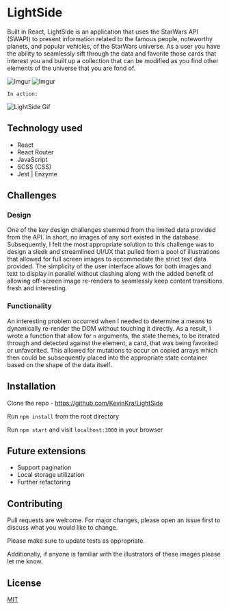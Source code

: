 # LightSide

Built in React, LightSide is an application that uses the StarWars API (SWAPI) to present information related to the famous people, noteworthy planets, and popular vehicles, of the StarWars universe. As a user you have the ability to seamlessly sift through the data and favorite those cards that interest you and built up a collection that can be modified as you find other elements of the universe that you are fond of.

![Imgur](https://i.imgur.com/NxyrhZa.jpg)
![Imgur](https://i.imgur.com/FVIEa3B.png)

`In action:`

![LightSide Gif](https://media.giphy.com/media/RNKtgXnkJjxqL4hZmQ/giphy.gif)

## Technology used

- React
- React Router
- JavaScript
- SCSS (CSS)
- Jest | Enzyme

## Challenges

### Design

One of the key design challenges stemmed from the limited data provided from the API. In short, no images of any sort existed in the database. Subsequently, I felt the most appropriate solution to this challenge was to design a sleek and streamlined UI/UX that pulled from a pool of illustrations that allowed for full screen images to accommodate the strict text data provided. The simplicity of the user interface allows for both images and text to display in parallel without clashing along with the added benefit of allowing off-screen image re-renders to seamlessly keep content transitions fresh and interesting.

### Functionality

An interesting problem occurred when I needed to determine a means to dynamically re-render the DOM without touching it directly. As a result, I wrote a function that allow for `n` arguments, the state themes, to be iterated through and detected against the element, a card, that was being favorited or unfavorited. This allowed for mutations to occur on copied arrays which then could be subsequently placed into the appropriate state container based on the shape of the data itself.

## Installation

Clone the repo - https://github.com/KevinKra/LightSide

Run `npm install` from the root directory

Run `npm start` and visit `localhost:3000` in your browser

## Future extensions

- Support pagination
- Local storage utilization
- Further refactoring

## Contributing

Pull requests are welcome. For major changes, please open an issue first to discuss what you would like to change.

Please make sure to update tests as appropriate.

Additionally, if anyone is familiar with the illustrators of these images please let me know.

## License

[MIT](https://choosealicense.com/licenses/mit/)
